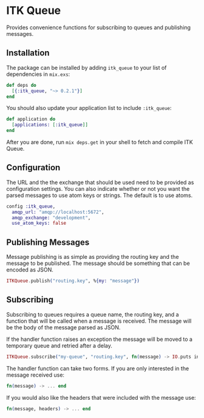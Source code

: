 # ITK Queue

Provides convenience functions for subscribing to queues and publishing messages.

## Installation

The package can be installed by adding `itk_queue` to your list of dependencies in `mix.exs`:

```elixir
def deps do
  [{:itk_queue, "~> 0.2.1"}]
end
```

You should also update your application list to include `:itk_queue`:

```elixir
def application do
  [applications: [:itk_queue]]
end
```

After you are done, run `mix deps.get` in your shell to fetch and compile ITK Queue.

## Configuration

The URL and the the exchange that should be used need to be provided as configuration settings. You can also
indicate whether or not you want the parsed messages to use atom keys or strings. The default is to use atoms.

```elixir
config :itk_queue,
  amqp_url: "amqp://localhost:5672",
  amqp_exchange: "development",
  use_atom_keys: false
```

## Publishing Messages

Message publishing is as simple as providing the routing key and the message to be published. The message should be
something that can be encoded as JSON.

```elixir
ITKQueue.publish("routing.key", %{my: "message"})
```

## Subscribing

Subscribing to queues requires a queue name, the routing key, and a function that will be called when
a message is received. The message will be the body of the message parsed as JSON.

If the handler function raises an exception the message will be moved to a temporary queue and retried after a delay.

```elixir
ITKQueue.subscribe("my-queue", "routing.key", fn(message) -> IO.puts inspect message end)
```

The handler function can take two forms. If you are only interested in the message received use:

```elixir
fn(message) -> ... end
```

If you would also like the headers that were included with the message use:

```elixir
fn(message, headers) -> ... end
```
